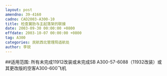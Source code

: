 ```yaml
---
layout: post
amendno: 39-4160
cadno: CAD2003-A300-10
title: 检查翼肋与主起落架的联接
date: 2003-09-30 00:00:00 +0800
effdate: 2003-10-07 00:00:00 +0800
tag: A300
categories: 民航西北管理局适航处
author: 李锐
---
```


##适用范围:
所有未完成11912改装或未完成SB A300-57-6088（11932改装）或其更改版的空客A300-600飞机

